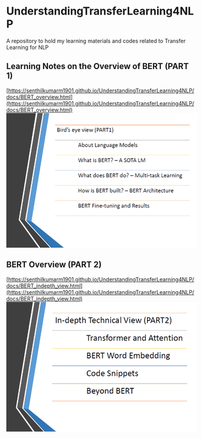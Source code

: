 # UnderstandingTransferLearning4NLP
A repository to hold my learning materials and codes related to Transfer Learning for NLP

## Learning Notes on the Overview of BERT (PART 1)
[https://senthilkumarm1901.github.io/UnderstandingTransferLearning4NLP/docs/BERT_overview.html](https://senthilkumarm1901.github.io/UnderstandingTransferLearning4NLP/docs/BERT_overview.html)
[![BERT Overview](docs/images/BERT_overview.png)](https://senthilkumarm1901.github.io/UnderstandingTransferLearning4NLP/docs/BERT_overview.html)

## BERT Overview (PART 2)
[https://senthilkumarm1901.github.io/UnderstandingTransferLearning4NLP/docs/BERT_indepth_view.html](https://senthilkumarm1901.github.io/UnderstandingTransferLearning4NLP/docs/BERT_indepth_view.html)
[![BERT In-depth View](docs/images/BERT_in_depth_view.png)](https://senthilkumarm1901.github.io/UnderstandingTransferLearning4NLP/docs/BERT_indepth_view.html)

